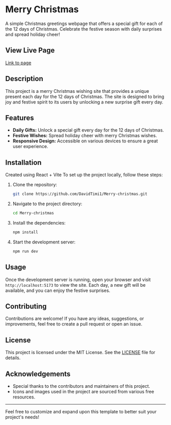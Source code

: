 # Merry Christmas

A simple Christmas greetings webpage that offers a special gift for each of the 12 days of Christmas. Celebrate the festive season with daily surprises and spread holiday cheer!

## View Live Page
[Link to page](https://merry-christmas-phi.vercel.app)

## Description

This project is a merry Christmas wishing site that provides a unique present each day for the 12 days of Christmas. The site is designed to bring joy and festive spirit to its users by unlocking a new surprise gift every day.

## Features

- **Daily Gifts:** Unlock a special gift every day for the 12 days of Christmas.
- **Festive Wishes:** Spread holiday cheer with merry Christmas wishes.
- **Responsive Design:** Accessible on various devices to ensure a great user experience.

## Installation
Created using React + Vite
To set up the project locally, follow these steps:

1. Clone the repository:
   ```sh
   git clone https://github.com/DavidTimi1/Merry-christmas.git
   ```
2. Navigate to the project directory:
   ```sh
   cd Merry-christmas
   ```
3. Install the dependencies:
   ```sh
   npm install
   ```
4. Start the development server:
   ```sh
   npm run dev
   ```

## Usage

Once the development server is running, open your browser and visit `http://localhost:5173` to view the site. Each day, a new gift will be available, and you can enjoy the festive surprises.

## Contributing

Contributions are welcome! If you have any ideas, suggestions, or improvements, feel free to create a pull request or open an issue.

## License

This project is licensed under the MIT License. See the [LICENSE](LICENSE) file for details.

## Acknowledgements

- Special thanks to the contributors and maintainers of this project.
- Icons and images used in the project are sourced from various free resources.

---

Feel free to customize and expand upon this template to better suit your project's needs!
